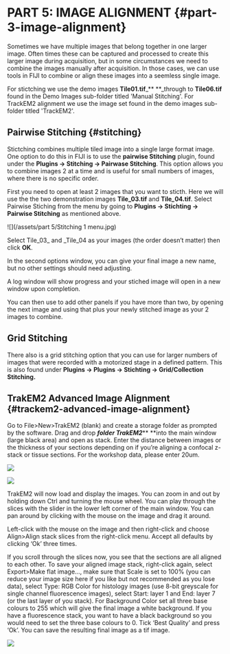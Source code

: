 # PART 5: IMAGE ALIGNMENT {#part-3-image-alignment}

Sometimes we have multiple images that belong together in one larger image. Often times these can be captured and processed to create this larger image during acquisition, but in some circumstances we need to combine the images manually after acquisition. In those cases, we can use tools in FIJI to combine or align these images into a seemless single image.  

For stictching we use the demo images **Tile01.tif**_** **_through to **Tile06.tif** found in the Demo Images sub-folder titled 'Manual Stitching'. For TrackEM2 alignment we use the image set found in the demo images sub-folder titled 'TrackEM2'.

## Pairwise Stitching {#stitching}

Stictching combines multiple tiled image into a single large format image. One option to do this in FIJI is to use the **pairwise Stitching** plugin, found under the  **Plugins -&gt; Stitching -&gt; Pairwase Stitching**. This option allows you to combine images 2 at a time and is useful for small numbers of images, where there is no specific order.

First you need to open at least 2 images that you want to sticth. Here we will use the the two demonstration images **Tile\_03.tif** and **Tile**_**\_**_**04.tif**. Select Pairwise Stiching from the menu by going to **Plugins -&gt; Stichting -&gt; Pairwise Stitching** as mentioned above.

![](/assets/part 5/Stitching 1 menu.jpg)

Select Tile\_03_ and _Tile\_04 as your images \(the order doesn’t matter\) then click **OK**. 



In the second options window, you can give your final image a new name, but no other settings should need adjusting.





A log window will show progress and your stiched image will open in a new window upon completion.





You can then use to add other panels if you have more than two, by opening the next image and using that plus your newly stitched image as your 2 images to combine.



## Grid Stitching

There also is a grid stitching option that you can use for larger numbers of images that were recorded with a motorized stage in a defined pattern. This is also found under **Plugins -&gt; Plugins -&gt; Stichting -&gt; Grid/Collection Stitching.**

## TrakEM2 Advanced Image Alignment {#trackem2-advanced-image-alignment}

Go to File&gt;New&gt;TrakEM2 \(blank\) and create a storage folder as prompted by the software. Drag and drop _**folder TrakEM2**_** **into the main window \(large black area\) and open as stack. Enter the distance between images or the thickness of your sections depending on if you’re aligning a confocal z-stack or tissue sections. For the workshop data, please enter 20um.

![](/assets/part3/trakEM2_import.jpg)

![](/assets/part3/trakEM2_options.jpg)

TrakEM2 will now load and display the images. You can zoom in and out by holding down Ctrl and turning the mouse wheel. You can play through the slices with the slider in the lower left corner of the main window. You can pan around by clicking with the mouse on the image and drag it around.

Left-click with the mouse on the image and then right-click and choose Align&gt;Align stack slices from the right-click menu. Accept all defaults by clicking ‘Ok’ three times.

If you scroll through the slices now, you see that the sections are all aligned to each other. To save your aligned image stack, right-click again, select Export&gt;Make flat image…, make sure that Scale is set to 100% \(you can reduce your image size here if you like but not recommended as you lose data\), select Type: RGB Color for histology images \(use 8-bit greyscale for single channel fluorescence images\), select Start: layer 1 and End: layer 7 \(or the last layer of you stack\). For Background Color set all three base colours to 255 which will give the final image a white background. If you have a fluorescence stack, you want to have a black background so you would need to set the three base colours to 0. Tick ‘Best Quality’ and press ‘Ok’. You can save the resulting final image as a tif image.

![](/assets/part3/trakEM2_options2.jpg)

